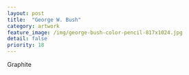 ```yaml
---
layout: post
title:  "George W. Bush"
category: artwork
feature_image: /img/george-bush-color-pencil-817x1024.jpg
detail: false 
priority: 18
---
```

Graphite